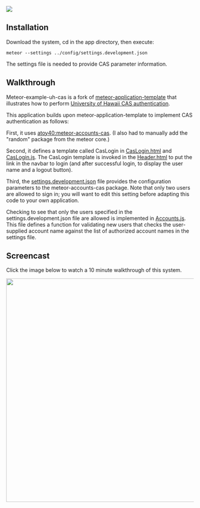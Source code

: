 ![](https://raw.githubusercontent.com/ics-software-engineering/meteor-example-uh-cas/master/doc/meteor-example-uh-cas.png)

## Installation

Download the system, cd in the app directory, then execute:

```
meteor --settings ../config/settings.development.json
```

The settings file is needed to provide CAS parameter information.

## Walkthrough

Meteor-example-uh-cas is a fork of [meteor-application-template](http://ics-software-engineering.github.io/meteor-application-template/) that illustrates how to perform [University of Hawaii CAS authentication](https://www.hawaii.edu/bwiki/display/UHIAM/UH+Web+Login+Service+-+CAS+v3).

This application builds upon meteor-application-template to implement CAS authentication as follows:

First, it uses [atoy40:meteor-accounts-cas](https://github.com/atoy40/meteor-accounts-cas). (I also had to manually add the "random" package from the meteor core.)

Second, it defines a template called CasLogin in [CasLogin.html](https://github.com/ics-software-engineering/meteor-example-uh-cas/blob/master/app/client/templates/application/CasLogin.html) and [CasLogin.js](https://github.com/ics-software-engineering/meteor-example-uh-cas/blob/master/app/client/templates/application/CasLogin.js).  The CasLogin template is invoked in the [Header.html](https://github.com/ics-software-engineering/meteor-example-uh-cas/blob/master/app/client/templates/application/Header.html) to put the link in the navbar to login (and after successful login, to display the user name and a logout button).

Third, the [settings.development.json](https://github.com/ics-software-engineering/meteor-example-uh-cas/blob/master/config/settings.development.json) file provides the configuration parameters to the meteor-accounts-cas package. Note that only two users are allowed to sign in; you will want to edit this setting before adapting this code to your own application. 

Checking to see that only the users specified in the settings.development.json file are allowed is implemented in [Accounts.js](https://github.com/ics-software-engineering/meteor-example-uh-cas/blob/master/app/server/seeds/Accounts.js). This file defines a function for validating new users that checks the user-supplied account name against the list of authorized account names in the settings file.

## Screencast

Click the image below to watch a 10 minute walkthrough of this system.

[<img src="https://raw.githubusercontent.com/ics-software-engineering/meteor-example-uh-cas/master/doc/meteor-example-uh-cas-youtube.png" width="600">](https://www.youtube.com/watch?v=HA_NAdsr-yw)


